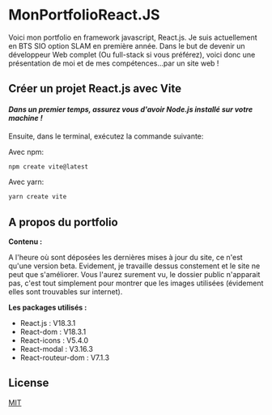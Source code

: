 # MonPortfolioReact.JS
Voici mon portfolio en framework javascript, React.js.
Je suis actuellement en BTS SIO option SLAM en première année.
Dans le but de devenir un développeur Web complet (Ou full-stack si vous préférez), voici donc une présentation de moi et de mes compétences...par un site web !

## Créer un projet React.js avec Vite

#### _Dans un premier temps, assurez vous d'avoir Node.js installé sur votre machine !_

Ensuite, dans le terminal, exécutez la commande suivante: 

Avec npm:
```bash
npm create vite@latest
```
Avec yarn: 
```bash
yarn create vite
```

## A propos du portfolio
**Contenu :**

A l'heure où sont déposées les dernières mises à jour du site, ce n'est qu'une version beta.
Evidement, je travaille dessus constement et le site ne peut que s'améliorer.
Vous l'aurez surement vu, le dossier public n'apparait pas, c'est tout simplement pour montrer que les images utilisées (évidement elles sont trouvables sur internet).

**Les packages utilisés :**

* React.js : V18.3.1
* React-dom : V18.3.1
* React-icons : V5.4.0
* React-modal : V3.16.3
* React-routeur-dom : V7.1.3

## License

[MIT](https://choosealicense.com/licenses/mit/)
